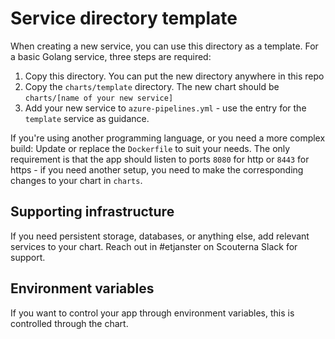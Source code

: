 # Service directory template

When creating a new service, you can use this directory as a template. For a
basic Golang service, three steps are required:

1. Copy this directory. You can put the new directory anywhere in this repo
2. Copy the `charts/template` directory. The new chart should be `charts/[name
	 of your new service]`
3. Add your new service to `azure-pipelines.yml` - use the entry for the
	 `template` service as guidance.
	 
If you're using another programming language, or you need a more complex build:
Update or replace the `Dockerfile` to suit your needs. The only requirement is
that the app should listen to ports `8080` for http or `8443` for https - if
you need another setup, you need to make the corresponding changes to your chart
in `charts`.

## Supporting infrastructure 

If you need persistent storage, databases, or anything else, add relevant
services to your chart. Reach out in #etjanster on Scouterna Slack for support.

## Environment variables

If you want to control your app through environment variables, this is
controlled through the chart.
